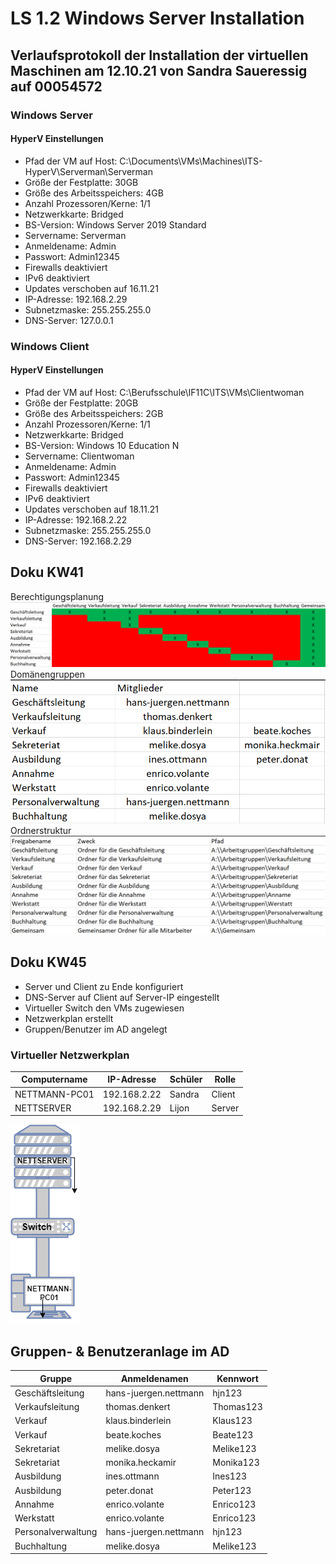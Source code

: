 # LS 1.2 Windows Server Installation

## Verlaufsprotokoll der Installation der virtuellen Maschinen am 12.10.21 von Sandra Saueressig auf 00054572

### Windows Server

#### HyperV Einstellungen

* Pfad der VM auf Host: C:\Documents\VMs\Machines\ITS-HyperV\Serverman\Serverman
* Größe der Festplatte: 30GB
* Größe des Arbeitsspeichers: 4GB
* Anzahl Prozessoren/Kerne: 1/1
* Netzwerkkarte: Bridged
* BS-Version: Windows Server 2019 Standard
* Servername: Serverman
* Anmeldename: Admin
* Passwort: Admin12345
* Firewalls deaktiviert
* IPv6 deaktiviert
* Updates verschoben auf 16.11.21
* IP-Adresse: 192.168.2.29
* Subnetzmaske: 255.255.255.0
* DNS-Server: 127.0.0.1

### Windows Client

#### HyperV Einstellungen

* Pfad der VM auf Host: C:\Berufsschule\IF11C\ITS\VMs\Clientwoman
* Größe der Festplatte: 20GB
* Größe des Arbeitsspeichers: 2GB
* Anzahl Prozessoren/Kerne: 1/1
* Netzwerkkarte: Bridged
* BS-Version: Windows 10 Education N
* Servername: Clientwoman
* Anmeldename: Admin
* Passwort: Admin12345
* Firewalls deaktiviert
* IPv6 deaktiviert
* Updates verschoben auf 18.11.21
* IP-Adresse: 192.168.2.22
* Subnetzmaske: 255.255.255.0
* DNS-Server: 192.168.2.29

## Doku KW41

Berechtigungsplanung
![Berechtigungen](../images/Berechtigungen.png)
Domänengruppen
![DomaenenGruppen](../images/DomaenenGruppen.png)
Ordnerstruktur
![Ordnerstruktur](../images/Ordnerstruktur.png)

## Doku KW45

* Server und Client zu Ende konfiguriert
* DNS-Server auf Client auf Server-IP eingestellt
* Virtueller Switch den VMs zugewiesen
* Netzwerkplan erstellt
* Gruppen/Benutzer im AD angelegt

### Virtueller Netzwerkplan

|Computername|IP-Adresse|Schüler|Rolle|
|--|--|--|--|
|NETTMANN-PC01|192.168.2.22|Sandra|Client|
|NETTSERVER|192.168.2.29|Lijon|Server|

![Netzwerkplan](../images/Networkplan.png)

## Gruppen- & Benutzeranlage im AD

|Gruppe|Anmeldenamen|Kennwort|
|--|--|--|
|Geschäftsleitung|hans-juergen.nettmann|hjn123|
|Verkaufsleitung|thomas.denkert|Thomas123|
|Verkauf|klaus.binderlein|Klaus123|
|Verkauf|beate.koches|Beate123|
|Sekretariat|melike.dosya|Melike123|
|Sekretariat|monika.heckamir|Monika123|
|Ausbildung|ines.ottmann|Ines123|
|Ausbildung|peter.donat|Peter123|
|Annahme|enrico.volante|Enrico123|
|Werkstatt|enrico.volante|Enrico123|
|Personalverwaltung|hans-juergen.nettmann|hjn123|
|Buchhaltung|melike.dosya|Melike123|

